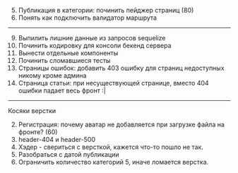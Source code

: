 5. Публикация в категории: починить пейджер страниц (80)
8. Понять как подключить валидатор маршрута
-------------

9. Выпилить лишние данные из запросов sequelize
5. Починить кодировку для консоли бекенд сервера
1. Вынести отдельные компоненты
6. Починить сломавшиеся тесты
7. Страницы ошибок: добавить 403 ошибку для страниц недоступных никому кроме админа
4. Страница статьи: при несуществующей странице, вместо 404 ошибки падает весь фронт :|

------
Косяки верстки

2. Регистрация: почему аватар не добавляется при загрузке файла на фронте? (60)
3. header-404 и header-500
2. Хэдер - свериться с версткой, кажется что-то пошло не так.
5. Разобраться с датой публикации
4. Ограничить количество категорий 5, иначе ломается верстка.
